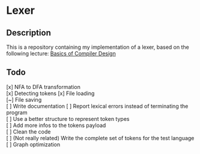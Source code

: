 # Lexer

## Description
This is a repository containing my implementation of a lexer, based on the following lecture:
[Basics of Compiler Design](http://hjemmesider.diku.dk/~torbenm/Basics/basics_lulu2.pdf)

## Todo
[x] NFA to DFA transformation  
[x] Detecting tokens
[x] File loading  
[~] File saving  
[ ] Write documentation
[ ] Report lexical errors instead of terminating the program  
[ ] Use a better structure to represent token types  
[ ] Add more infos to the tokens payload  
[ ] Clean the code  
[ ] (Not really related) Write the complete set of tokens for the test language  
[ ] Graph optimization  

